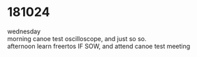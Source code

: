 # 181024

wednesday  
morning canoe test oscilloscope, and just so so.  
afternoon learn freertos IF SOW, and attend canoe test meeting  

